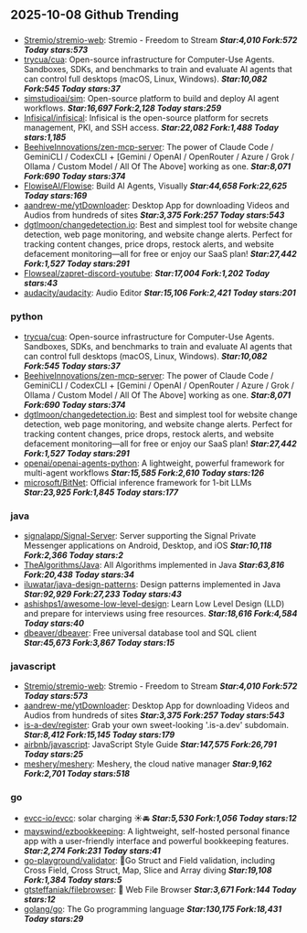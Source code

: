## 2025-10-08 Github Trending

### 
* [Stremio/stremio-web](https://github.com/Stremio/stremio-web): Stremio - Freedom to Stream ***Star:4,010 Fork:572 Today stars:573***
* [trycua/cua](https://github.com/trycua/cua): Open-source infrastructure for Computer-Use Agents. Sandboxes, SDKs, and benchmarks to train and evaluate AI agents that can control full desktops (macOS, Linux, Windows). ***Star:10,082 Fork:545 Today stars:37***
* [simstudioai/sim](https://github.com/simstudioai/sim): Open-source platform to build and deploy AI agent workflows. ***Star:16,697 Fork:2,128 Today stars:259***
* [Infisical/infisical](https://github.com/Infisical/infisical): Infisical is the open-source platform for secrets management, PKI, and SSH access. ***Star:22,082 Fork:1,488 Today stars:1,185***
* [BeehiveInnovations/zen-mcp-server](https://github.com/BeehiveInnovations/zen-mcp-server): The power of Claude Code / GeminiCLI / CodexCLI + [Gemini / OpenAI / OpenRouter / Azure / Grok / Ollama / Custom Model / All Of The Above] working as one. ***Star:8,071 Fork:690 Today stars:374***
* [FlowiseAI/Flowise](https://github.com/FlowiseAI/Flowise): Build AI Agents, Visually ***Star:44,658 Fork:22,625 Today stars:169***
* [aandrew-me/ytDownloader](https://github.com/aandrew-me/ytDownloader): Desktop App for downloading Videos and Audios from hundreds of sites ***Star:3,375 Fork:257 Today stars:543***
* [dgtlmoon/changedetection.io](https://github.com/dgtlmoon/changedetection.io): Best and simplest tool for website change detection, web page monitoring, and website change alerts. Perfect for tracking content changes, price drops, restock alerts, and website defacement monitoring—all for free or enjoy our SaaS plan! ***Star:27,442 Fork:1,527 Today stars:291***
* [Flowseal/zapret-discord-youtube](https://github.com/Flowseal/zapret-discord-youtube):  ***Star:17,004 Fork:1,202 Today stars:43***
* [audacity/audacity](https://github.com/audacity/audacity): Audio Editor ***Star:15,106 Fork:2,421 Today stars:201***

### python
* [trycua/cua](https://github.com/trycua/cua): Open-source infrastructure for Computer-Use Agents. Sandboxes, SDKs, and benchmarks to train and evaluate AI agents that can control full desktops (macOS, Linux, Windows). ***Star:10,082 Fork:545 Today stars:37***
* [BeehiveInnovations/zen-mcp-server](https://github.com/BeehiveInnovations/zen-mcp-server): The power of Claude Code / GeminiCLI / CodexCLI + [Gemini / OpenAI / OpenRouter / Azure / Grok / Ollama / Custom Model / All Of The Above] working as one. ***Star:8,071 Fork:690 Today stars:374***
* [dgtlmoon/changedetection.io](https://github.com/dgtlmoon/changedetection.io): Best and simplest tool for website change detection, web page monitoring, and website change alerts. Perfect for tracking content changes, price drops, restock alerts, and website defacement monitoring—all for free or enjoy our SaaS plan! ***Star:27,442 Fork:1,527 Today stars:291***
* [openai/openai-agents-python](https://github.com/openai/openai-agents-python): A lightweight, powerful framework for multi-agent workflows ***Star:15,585 Fork:2,610 Today stars:126***
* [microsoft/BitNet](https://github.com/microsoft/BitNet): Official inference framework for 1-bit LLMs ***Star:23,925 Fork:1,845 Today stars:177***

### java
* [signalapp/Signal-Server](https://github.com/signalapp/Signal-Server): Server supporting the Signal Private Messenger applications on Android, Desktop, and iOS ***Star:10,118 Fork:2,366 Today stars:2***
* [TheAlgorithms/Java](https://github.com/TheAlgorithms/Java): All Algorithms implemented in Java ***Star:63,816 Fork:20,438 Today stars:34***
* [iluwatar/java-design-patterns](https://github.com/iluwatar/java-design-patterns): Design patterns implemented in Java ***Star:92,929 Fork:27,233 Today stars:43***
* [ashishps1/awesome-low-level-design](https://github.com/ashishps1/awesome-low-level-design): Learn Low Level Design (LLD) and prepare for interviews using free resources. ***Star:18,616 Fork:4,584 Today stars:40***
* [dbeaver/dbeaver](https://github.com/dbeaver/dbeaver): Free universal database tool and SQL client ***Star:45,673 Fork:3,867 Today stars:15***

### javascript
* [Stremio/stremio-web](https://github.com/Stremio/stremio-web): Stremio - Freedom to Stream ***Star:4,010 Fork:572 Today stars:573***
* [aandrew-me/ytDownloader](https://github.com/aandrew-me/ytDownloader): Desktop App for downloading Videos and Audios from hundreds of sites ***Star:3,375 Fork:257 Today stars:543***
* [is-a-dev/register](https://github.com/is-a-dev/register): Grab your own sweet-looking '.is-a.dev' subdomain. ***Star:8,412 Fork:15,145 Today stars:179***
* [airbnb/javascript](https://github.com/airbnb/javascript): JavaScript Style Guide ***Star:147,575 Fork:26,791 Today stars:25***
* [meshery/meshery](https://github.com/meshery/meshery): Meshery, the cloud native manager ***Star:9,162 Fork:2,701 Today stars:518***

### go
* [evcc-io/evcc](https://github.com/evcc-io/evcc): solar charging ☀️🚘 ***Star:5,530 Fork:1,056 Today stars:12***
* [mayswind/ezbookkeeping](https://github.com/mayswind/ezbookkeeping): A lightweight, self-hosted personal finance app with a user-friendly interface and powerful bookkeeping features. ***Star:2,274 Fork:231 Today stars:41***
* [go-playground/validator](https://github.com/go-playground/validator): 💯Go Struct and Field validation, including Cross Field, Cross Struct, Map, Slice and Array diving ***Star:19,108 Fork:1,384 Today stars:5***
* [gtsteffaniak/filebrowser](https://github.com/gtsteffaniak/filebrowser): 📂 Web File Browser ***Star:3,671 Fork:144 Today stars:12***
* [golang/go](https://github.com/golang/go): The Go programming language ***Star:130,175 Fork:18,431 Today stars:29***
